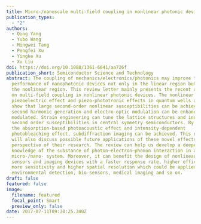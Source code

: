 ```yaml
---
title: Micro-/nanoscale multi-field coupling in nonlinear photonic devices
publication_types:
  - "2"
authors:
  - Qing Yang
  - Yubo Wang
  - Mingwei Tang
  - Pengfei Xu
  - Yingke Xu
  - Xu Liu
doi: https://doi.org/10.1088/1361-6641/aa726f
publication_short: Semiconductor Science and Technology
abstract: The coupling of mechanics/electronics/photonics may improve the
  performance of nanophotonic devices not only in the linear region but also in
  the nonlinear region. This review letter mainly presents the recent advances
  on multi-field coupling in nonlinear photonic devices. The nonlinear
  piezoelectric effect and piezo-phototronic effects in quantum wells and fibers
  show that large second-order nonlinear susceptibilities can be achieved, and
  second harmonic generation and electro-optic modulation can be enhanced and
  modulated. Strain engineering can tune the lattice structures and induce
  second order susceptibilities in central symmetry semiconductors. By combining
  the absorption-based photoacoustic effect and intensity-dependent
  photobleaching effect, subdiffraction imaging can be achieved. This review
  will also discuss possible future applications of these novel effects and the
  perspective of their research. The review can help us develop a deeper
  knowledge of the substance of photon–electron–phonon interaction in a
  micro-/nano- system. Moreover, it can benefit the design of nonlinear optical
  sensors and imaging devices with a faster response rate, higher efficiency,
  more sensitivity and higher spatial resolution which could be applied in
  environmental detection, bio-sensors, medical imaging and so on.
draft: false
featured: false
image:
  filename: featured
  focal_point: Smart
  preview_only: false
date: 2017-07-11T09:38:25.340Z
---
```

